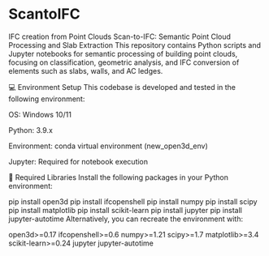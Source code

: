 # ScantoIFC
IFC creation from Point Clouds
Scan-to-IFC: Semantic Point Cloud Processing and Slab Extraction
This repository contains Python scripts and Jupyter notebooks for semantic processing of building point clouds, focusing on classification, geometric analysis, and IFC conversion of elements such as slabs, walls, and AC ledges.

💻 Environment Setup
This codebase is developed and tested in the following environment:

OS: Windows 10/11

Python: 3.9.x

Environment: conda virtual environment (new_open3d_env)

Jupyter: Required for notebook execution

🧩 Required Libraries
Install the following packages in your Python environment:

pip install open3d
pip install ifcopenshell
pip install numpy
pip install scipy
pip install matplotlib
pip install scikit-learn
pip install jupyter
pip install jupyter-autotime
Alternatively, you can recreate the environment with:

open3d>=0.17
ifcopenshell>=0.6
numpy>=1.21
scipy>=1.7
matplotlib>=3.4
scikit-learn>=0.24
jupyter
jupyter-autotime
